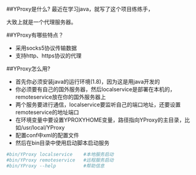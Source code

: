 
##YProxy是什么?
最近在学习java，就写了这个项目练练手，

大致上就是一个代理服务器。

##YProxy有哪些特点？

* 采用socks5协议传输数据
* 支持http、https协议的代理

##YProxy怎么用?

* 首先你必须安装java的运行环境(1.8)，因为这是用java开发的
* 你必须要有自己的国外服务器，然后localservice是部署在本机的，remoteservice放在你的国外服务器上
* 两个服务要进行通信，localservice要监听自己的端口地址，还要设置remoteservice的地址端口
* 在环境变量中要设置YPROXYHOME变量，路径指向YProxy的主目录，比如/usr/local/YProxy
* 配置conf中xml的配置文件
* 然后在bin目录中使用启动脚本启动服务

```sh
#bin/YProxy localservice 	#本地服务启动
#bin/YProxy remoteservice 	#远程服务启动
#bin/YProxy --help			#帮助信息
```
